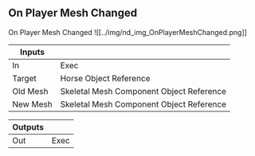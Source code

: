 ## On Player Mesh Changed
On Player Mesh Changed
![[../img/nd_img_OnPlayerMeshChanged.png]]

|Inputs||
|--|--|
| In | Exec |
| Target | Horse Object Reference |
| Old Mesh | Skeletal Mesh Component Object Reference |
| New Mesh | Skeletal Mesh Component Object Reference |

|Outputs||
|--|--|
| Out | Exec |
